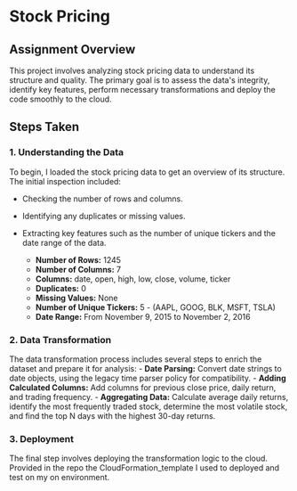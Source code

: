 
# Stock Pricing 

## Assignment Overview

This project involves analyzing stock pricing data to understand its structure and quality. The primary goal is to assess the data's integrity, identify key features, perform necessary transformations and deploy the code smoothly to the cloud.

## Steps Taken

### 1. Understanding the Data

To begin, I loaded the stock pricing data to get an overview of its structure. The initial inspection included:
- Checking the number of rows and columns.
- Identifying any duplicates or missing values.
- Extracting key features such as the number of unique tickers and the date range of the data.

    - **Number of Rows:** 1245
    - **Number of Columns:** 7
    - **Columns:** date, open, high, low, close, volume, ticker
    - **Duplicates:** 0
    - **Missing Values:** None
    - **Number of Unique Tickers:** 5 - (AAPL, GOOG, BLK, MSFT, TSLA)
    - **Date Range:** From November 9, 2015 to November 2, 2016

### 2. Data Transformation
The data transformation process includes several steps to enrich the dataset and prepare it for analysis:
    - **Date Parsing:** Convert date strings to date objects, using the legacy time parser policy for compatibility.
    - **Adding Calculated Columns:** Add columns for previous close price, daily return, and trading frequency.
    - **Aggregating Data:** Calculate average daily returns, identify the most frequently traded stock, determine the most volatile stock, and find the top N days with the highest 30-day returns.

### 3. Deployment
The final step involves deploying the transformation logic to the cloud. 
Provided in the repo the CloudFormation_template I used to deployed and test on my on environment.

